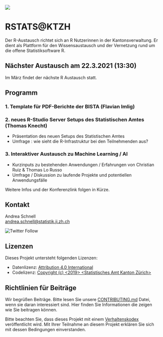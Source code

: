 ![](https://opendata.swiss/content/uploads/2016/02/kt_zh.png)

# RSTATS@KTZH

Der R-Austausch richtet sich an R Nutzerinnen in der Kantonsverwaltung. Er dient als Plattform für den Wissensaustausch und der Vernetzung rund um die offene Statistiksoftware R. 

## Nächster Austausch am 22.3.2021 (13:30)

Im März findet der nächste R Austausch statt. 

## Programm

### 1. Template für PDF-Berichte der BISTA (Flavian Imlig)
### 2. neues R-Studio Server Setups des Statistischen Amtes (Thomas Knecht)
 - Präsentation des neuen Setups des Statistischen Amtes
 - Umfrage : wie sieht die R-Infrastruktur bei den Teilnehmenden aus?

### 3. Interaktiver Austausch zu Machine Learning / AI 

- Kurzinputs zu bestehenden Anwendungen / Erfahrungen von Christian Ruiz & Thomas Lo Russo
- Umfrage / Diskussion zu laufende Projekte und potentiellen Anwendungsfälle
    
Weitere Infos und der Konferenzlink folgen in Kürze.

## Kontakt

Andrea Schnell  <br>
andrea.schnell@statistik.ji.zh.ch <br>

![Twitter Follow](https://img.shields.io/twitter/follow/statistik_zh?style=social)

## Lizenzen

Dieses Projekt untersteht folgenden Lizenzen: <br>
- Datenlizenz: [Attribution 4.0 International](https://github.com/statistikZH/STAT_Schablone/blob/master/LICENSE_data)
- Codelizenz: [Copyright (c) <2019> <Statistisches Amt Kanton Zürich>](https://github.com/statistikZH/STAT_Schablone/blob/master/LICENSE_code)

## Richtlinien für Beiträge
Wir begrüßen Beiträge. Bitte lesen Sie unsere [CONTRIBUTING.md](https://github.com/statistikZH/STAT_Schablone/blob/master/CONTRIBUTING.md) Datei, wenn sie daran interessiert sind. Hier finden Sie Informationen die zeigen wie Sie beitragen können. 

Bitte beachten Sie, dass dieses Projekt mit einem [Verhaltenskodex](https://github.com/statistikZH/STAT_Schablone/blob/master/CodeOfConduct.md) veröffentlicht wird. Mit Ihrer Teilnahme an diesem Projekt erklären Sie sich mit dessen Bedingungen einverstanden.


